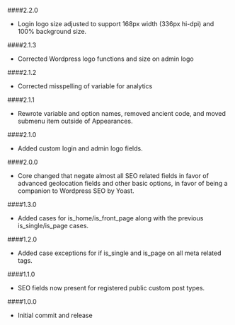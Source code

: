 ####2.2.0
- Login logo size adjusted to support 168px width (336px hi-dpi) and 100% background size.

####2.1.3
- Corrected Wordpress logo functions and size on admin logo

####2.1.2
- Corrected misspelling of variable for analytics

####2.1.1
- Rewrote variable and option names, removed ancient code, and moved submenu item outside of Appearances.

####2.1.0
- Added custom login and admin logo fields.

####2.0.0
- Core changed that negate almost all SEO related fields in favor of advanced geolocation fields and other basic options, in favor of being a companion to Wordpress SEO by Yoast.

####1.3.0
- Added cases for is_home/is_front_page along with the previous is_single/is_page cases.

####1.2.0
- Added case exceptions for if is_single and is_page on all meta related tags.

####1.1.0
- SEO fields now present for registered public custom post types.

####1.0.0
- Initial commit and release
